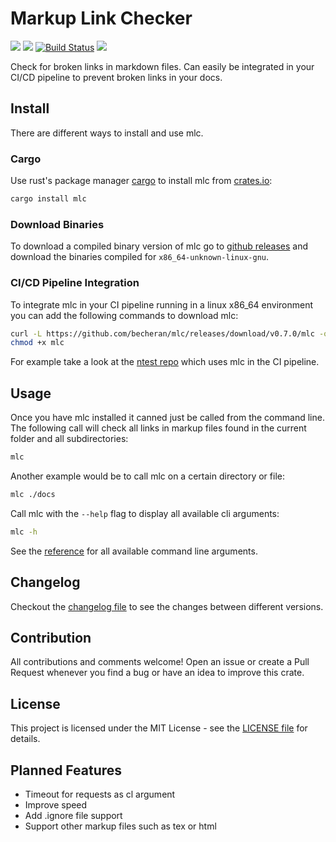 # Markup Link Checker

[![](http://meritbadge.herokuapp.com/mlc)](https://crates.io/crates/mlc)
[![](https://badgen.net/crates/d/mlc)](https://crates.io/crates/mlc)
[![Build Status](https://gitlab.com/becheran/mlc_ci/badges/master/pipeline.svg)](https://gitlab.com/becheran/mlc_ci/pipelines)
[![](https://img.shields.io/badge/License-MIT-yellow.svg)](https://opensource.org/licenses/MIT)

Check for broken links in markdown files. Can easily be integrated in your CI/CD pipeline to prevent broken links in your docs.

## Install

There are different ways to install and use mlc.

### Cargo

Use rust's package manager [cargo](https://doc.rust-lang.org/cargo/) to install mlc from [crates.io](https://crates.io/crates/mlc):

``` bash
cargo install mlc
```

### Download Binaries

To download a compiled binary version of mlc go to [github releases](https://github.com/becheran/mlc/releases) and download the binaries compiled for `x86_64-unknown-linux-gnu`.

### CI/CD Pipeline Integration

To integrate mlc in your CI pipeline running in a linux x86_64 environment you can add the following commands to download mlc:

``` bash
curl -L https://github.com/becheran/mlc/releases/download/v0.7.0/mlc -o mlc
chmod +x mlc
```

For example take a look at the [ntest repo](https://github.com/becheran/ntest) which uses mlc in the CI pipeline.

## Usage

Once you have mlc installed it canned just be called from the command line. The following call will check all links in markup files found in the current folder and all subdirectories:

``` bash
mlc
```

Another example would be to call mlc on a certain directory or file:

``` bash
mlc ./docs
```

Call mlc with the `--help` flag to display all available cli arguments:

``` bash
mlc -h
```

See the [reference](./docs/reference.md) for all available command line arguments.

## Changelog

Checkout the [changelog file](https://github.com/becheran/mlc/blob/master/CHANGELOG.md) to see the changes between different versions.

## Contribution

All contributions and comments welcome! Open an issue or create a Pull Request whenever you find a bug or have an idea to improve this crate.

## License

This project is licensed under the MIT License - see the [LICENSE file](https://github.com/becheran/mlc/blob/master/LICENSE) for details.

## Planned Features

- Timeout for requests as cl argument
- Improve speed
- Add .ignore file support
- Support other markup files such as tex or html
